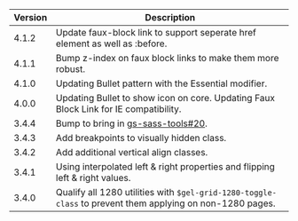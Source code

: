 | Version | Description |
|---------|-------------|
| 4.1.2   | Update faux-block link to support seperate href element as well as :before. |
| 4.1.1   | Bump z-index on faux block links to make them more robust. |
| 4.1.0   | Updating Bullet pattern with the Essential modifier. |
| 4.0.0   | Updating Bullet to show icon on core. Updating Faux Block Link for IE compatibility. |
| 3.4.4   | Bump to bring in [gs-sass-tools#20](https://github.com/bbc/gs-sass-tools/pull/20). |
| 3.4.3   | Add breakpoints to visually hidden class. |
| 3.4.2   | Add additional vertical align classes. |
| 3.4.1   | Using interpolated left & right properties and flipping left & right values. |
| 3.4.0   | Qualify all 1280 utilities with `$gel-grid-1280-toggle-class` to prevent them applying on non-1280 pages. |
